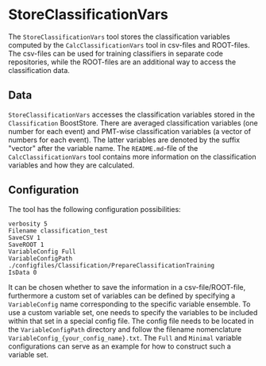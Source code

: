 # StoreClassificationVars

The `StoreClassificationVars` tool stores the classification variables computed by the `CalcClassificationVars` tool in csv-files and ROOT-files. The csv-files can be used for training classifiers in separate code repositories, while the ROOT-files are an additional way to access the classification data.


## Data

`StoreClassificationVars` accesses the classification variables stored in the `Classification` BoostStore. There are averaged classification variables (one number for each event) and PMT-wise classification variables (a vector of numbers for each event). The latter variables are denoted by the suffix "vector" after the variable name. The `README.md`-file of the `CalcClassificationVars` tool contains more information on the classification variables and how they are calculated.


## Configuration

The tool has the following configuration possibilities:

```
verbosity 5
Filename classification_test
SaveCSV 1
SaveROOT 1
VariableConfig Full
VariableConfigPath ./configfiles/Classification/PrepareClassificationTraining
IsData 0
```

It can be chosen whether to save the information in a csv-file/ROOT-file, furthermore a custom set of variables can be defined by specifying a `VariableConfig` name corresponding to the specific variable ensemble. To use a custom variable set, one needs to specify the variables to be included within that set in a special config file. The config file needs to be located in the `VariableConfigPath` directory and follow the filename nomenclature `VariableConfig_{your_config_name}.txt`. The `Full` and `Minimal` variable configurations can serve as an example for how to construct such a variable set. 
